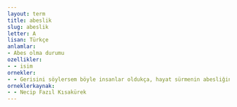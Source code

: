 ```yaml
---
layout: term
title: abeslik
slug: abeslik
letter: A
lisan: Türkçe
anlamlar:
- Abes olma durumu
ozellikler:
- - isim
ornekler:
- - Gerisini söylersem böyle insanlar oldukça, hayat sürmenin abesliğine, iğrençliğine hükmedeceğiniz gelir.
orneklerkaynak:
- - Necip Fazıl Kısakürek
---
```


